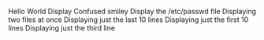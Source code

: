 Hello World
Display Confused smiley
Display the /etc/passwd file
Displaying two files at once
Displaying just the last 10 lines
Displaying just the first 10 lines
Displaying just the third line

